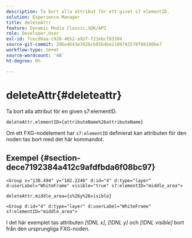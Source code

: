 ```yaml
---
description: Ta bort alla attribut för ett givet s7 elementID.
solution: Experience Manager
title: deleteAttr
feature: Dynamic Media Classic,SDK/API
role: Developer,User
exl-id: 7cecd0aa-c928-4652-a92f-f21ebcf83304
source-git-commit: 206e4643e3926cb85b4be2189743578f88180be7
workflow-type: tm+mt
source-wordcount: '48'
ht-degree: 0%

---
```


# deleteAttr{#deleteattr}

Ta bort alla attribut för en given s7:elementID.

`deleteAttr.elementID={attributeName%26attributeName}`

Om ett FXG-nodelement har `s7:elementID` definierat kan attributen för den noden tas bort med det här kommandot.

## Exempel {#section-dece7192384a412c9afdfbda6f08bc97}

`<Group x="130.494" y="102.2246" d:id="4" d:type="layer" d:userLabel="WhiteFrame" visible="true" s7:elementID="middle_area">`

`deleteAttr.middle_area={x%26y%26visible}`

`<Group d:id="4" d:type="layer" d:userLabel="WhiteFrame" s7:elementID="middle_area">`

I det här exemplet tas attributen *[!DNL x]*, *[!DNL y]* och *[!DNL visible]* bort från den ursprungliga FXG-noden.

